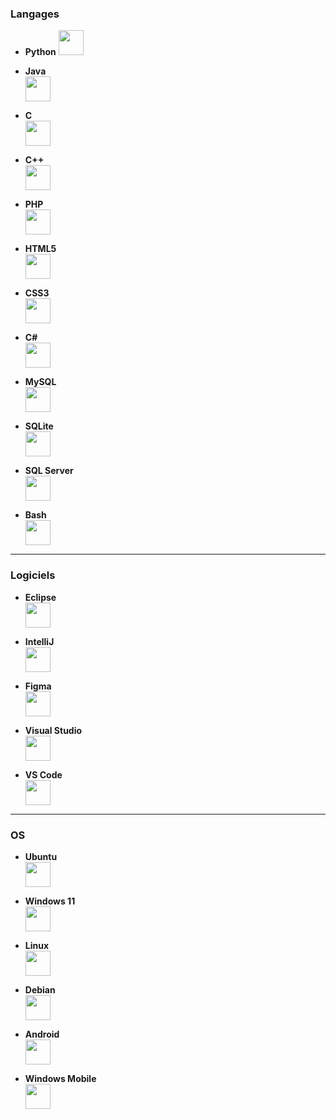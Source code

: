 ### Langages

- **Python**  <img src="https://cdn.jsdelivr.net/gh/devicons/devicon@latest/icons/python/python-original-wordmark.svg" width="40" height="40" />

- **Java**  
  <img src="https://cdn.jsdelivr.net/gh/devicons/devicon@latest/icons/java/java-original-wordmark.svg" width="40" height="40"/>

- **C**  
  <img src="https://cdn.jsdelivr.net/gh/devicons/devicon@latest/icons/c/c-original.svg" width="40" height="40"/>

- **C++**  
  <img src="https://cdn.jsdelivr.net/gh/devicons/devicon@latest/icons/cplusplus/cplusplus-original.svg" width="40" height="40"/>

- **PHP**  
  <img src="https://cdn.jsdelivr.net/gh/devicons/devicon@latest/icons/php/php-original.svg" width="40" height="40"/>

- **HTML5**  
  <img src="https://cdn.jsdelivr.net/gh/devicons/devicon@latest/icons/html5/html5-original-wordmark.svg" width="40" height="40"/>

- **CSS3**  
  <img src="https://cdn.jsdelivr.net/gh/devicons/devicon@latest/icons/css3/css3-original-wordmark.svg" width="40" height="40"/>

- **C#**  
  <img src="https://cdn.jsdelivr.net/gh/devicons/devicon@latest/icons/csharp/csharp-original.svg" width="40" height="40"/>

- **MySQL**  
  <img src="https://cdn.jsdelivr.net/gh/devicons/devicon@latest/icons/mysql/mysql-original-wordmark.svg" width="40" height="40"/>

- **SQLite**  
  <img src="https://cdn.jsdelivr.net/gh/devicons/devicon@latest/icons/sqlite/sqlite-original-wordmark.svg" width="40" height="40"/>

- **SQL Server**  
  <img src="https://cdn.jsdelivr.net/gh/devicons/devicon@latest/icons/microsoftsqlserver/microsoftsqlserver-original-wordmark.svg" width="40" height="40"/>

- **Bash**  
  <img src="https://cdn.jsdelivr.net/gh/devicons/devicon@latest/icons/bash/bash-original.svg" width="40" height="40"/>

---

### Logiciels
- **Eclipse**  
  <img src="https://cdn.jsdelivr.net/gh/devicons/devicon@latest/icons/eclipse/eclipse-original.svg" width="40" height="40"/>

- **IntelliJ**  
  <img src="https://cdn.jsdelivr.net/gh/devicons/devicon@latest/icons/intellij/intellij-original.svg" width="40" height="40"/>

- **Figma**  
  <img src="https://cdn.jsdelivr.net/gh/devicons/devicon@latest/icons/figma/figma-original.svg" width="40" height="40"/>

- **Visual Studio**  
  <img src="https://cdn.jsdelivr.net/gh/devicons/devicon@latest/icons/visualstudio/visualstudio-original.svg" width="40" height="40"/>

- **VS Code**  
  <img src="https://cdn.jsdelivr.net/gh/devicons/devicon@latest/icons/vscode/vscode-original.svg" width="40" height="40"/>

---

### OS
- **Ubuntu**  
  <img src="https://cdn.jsdelivr.net/gh/devicons/devicon@latest/icons/ubuntu/ubuntu-original-wordmark.svg" width="40" height="40"/>

- **Windows 11**  
  <img src="https://cdn.jsdelivr.net/gh/devicons/devicon@latest/icons/windows11/windows11-original.svg" width="40" height="40"/>

- **Linux**  
  <img src="https://cdn.jsdelivr.net/gh/devicons/devicon@latest/icons/linux/linux-original.svg" width="40" height="40"/>

- **Debian**  
  <img src="https://cdn.jsdelivr.net/gh/devicons/devicon@latest/icons/debian/debian-original-wordmark.svg" width="40" height="40"/>

- **Android**  
  <img src="https://cdn.jsdelivr.net/gh/devicons/devicon@latest/icons/android/android-original-wordmark.svg" width="40" height="40"/>

- **Windows Mobile**  
  <img src="https://betawiki.net/images/b/b7/Windows_Mobile_%282007%29.svg" width="40" height="40"/>

